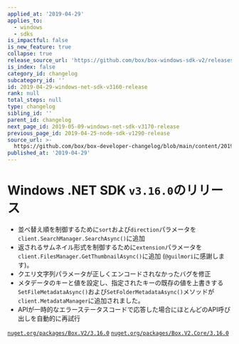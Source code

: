 ```yaml
---
applied_at: '2019-04-29'
applies_to:
  - windows
  - sdks
is_impactful: false
is_new_feature: true
collapse: true
release_source_url: 'https://github.com/box/box-windows-sdk-v2/releases/tag/v3.16.0'
is_index: false
category_id: changelog
subcategory_id: ''
id: 2019-04-29-windows-net-sdk-v3160-release
rank: null
total_steps: null
type: changelog
sibling_id: ''
parent_id: changelog
next_page_id: 2019-05-09-windows-net-sdk-v3170-release
previous_page_id: 2019-04-25-node-sdk-v1290-release
source_url: >-
  https://github.com/box/box-developer-changelog/blob/main/content/2019/04-29-windows-net-sdk-v3160-release.md
published_at: '2019-04-29'
---
```

# Windows .NET SDK `v3.16.0`のリリース

* 並べ替え順を制御するために`sort`および`direction`パラメータを`client.SearchManager.SearchAsync()`に追加
* 返されるサムネイル形式を制御するために`extension`パラメータを`client.FilesManager.GetThumbnailAsync()`に追加 (`@guilmori`に感謝します)。
* クエリ文字列パラメータが正しくエンコードされなかったバグを修正
* メタデータのキーと値を設定し、指定されたキーの既存の値を上書きする`SetFileMetadataAsync()`および`SetFolderMetadataAsync()`メソッドが`client.MetadataManager`に追加されました。
* APIが一時的なエラーステータスコードで応答した場合にほとんどのAPI呼び出しを自動的に再試行

[`nuget.org/packages/Box.V2/3.16.0`](https://www.nuget.org/packages/Box.V2/3.16.0)
[`nuget.org/packages/Box.V2.Core/3.16.0`](https://www.nuget.org/packages/Box.V2.Core/3.16.0)
